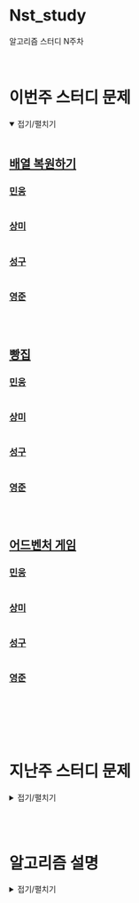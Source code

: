 # Nst_study

알고리즘 스터디 N주차

<br/>

# 이번주 스터디 문제

<details markdown="1" open>
<summary>접기/펼치기</summary>

<br/>

## [배열 복원하기](https://www.acmicpc.net/problem/16967)

### [민웅](./배열%20복원하기/민웅.py)

```py

```

### [상미](./배열%20복원하기/상미.py)

```py

```

### [성구](./배열%20복원하기/성구.py)

```py

```

### [영준](./배열%20복원하기/영준.py)

```py

```

<br/>

## [빵집](https://www.acmicpc.net/problem/3109)

### [민웅](./빵집/민웅.py)

```py

```

### [상미](./빵집/상미.py)

```py

```

### [성구](./빵집/성구.py)

```py

```

### [영준](./빵집/영준.py)

```py

```

<br/>

## [어드벤처 게임](https://www.acmicpc.net/problem/2310)

### [민웅](./어드벤처%20게임/민웅.py)

```py

```

### [상미](./어드벤처%20게임/상미.py)

```py

```

### [성구](./어드벤처%20게임/성구.py)

```py

```

### [영준](./어드벤처%20게임/영준.py)

```py

```

<br/>

</details>

<br/><br/>

# 지난주 스터디 문제

<details markdown="1">
<summary>접기/펼치기</summary>

<br/>

## [선수과목](https://www.acmicpc.net/problem/14567)

### [민웅](./선수과목/민웅.py)

```py

```

### [상미](./선수과목/상미.py)

```py

```

### [성구](./선수과목/성구.py)

```py

```

### [영준](./선수과목/영준.py)

```py

```

</details>

<br/><br/>

# 알고리즘 설명

<details markdown="1">
<summary>접기/펼치기</summary>

</details>
